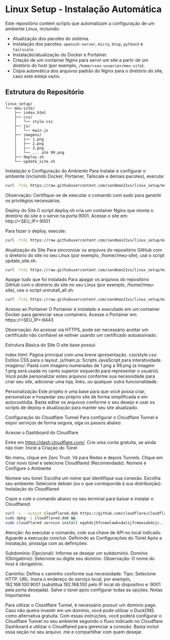 # Linux Setup - Instalação Automática

Este repositório contém scripts que automatizam a configuração de um ambiente Linux, incluindo:

- Atualização dos pacotes do sistema.
- Instalação dos pacotes: `openssh-server`, `micro`, `btop`, `python3` e `tailscale`.
- Instalação/atualização do Docker e Portainer.
- Criação de um container Nginx para servir um site a partir de um diretório do host (por exemplo, `/home/<seu-usuario>/meu-site`).
- Cópia automática dos arquivos padrão do Nginx para o diretório do site, caso este esteja vazio.

## Estrutura do Repositório

```plaintext
linux_setup/
└── meu-site/
    ├── index.html
    ├── css/
    │   └── style.css
    ├── js/
    │   └── main.js
    ├── imagens/
    │   ├── 1.png
    │   ├── 2.png
    │   ├── 3.png
    │   └── ... até 99.png
    ├── deploy.sh
    └── update_site.sh

```

Instalação e Configuração do Ambiente
Para instalar e configurar o ambiente (incluindo Docker, Portainer, Tailscale e demais pacotes), execute:
```bash
curl -fsSL https://raw.githubusercontent.com/sandman21vs/linux_setup/main/install.sh -o /tmp/install.sh && sudo bash /tmp/install.sh
```
Observação: Certifique-se de executar o comando com sudo para garantir os privilégios necessários.


Deploy do Site
O script deploy.sh cria um container Nginx que monta o diretório do site e o serve na porta 9001.
Acesse o site em: http://<SEU_IP>:9001

Para fazer o deploy, execute:
```bash
curl -fsSL https://raw.githubusercontent.com/sandman21vs/linux_setup/main/meu-site/deploy.sh -o /tmp/deploy.sh && sudo bash /tmp/deploy.sh
```
Atualização do Site
Para sincronizar os arquivos do repositório GitHub com o diretório do site no seu Linux (por exemplo, /home/<seu-usuario>/meu-site), use o script update_site.sh:
```bash
curl -fsSL https://raw.githubusercontent.com/sandman21vs/linux_setup/main/meu-site/update_site.sh -o /tmp/update_site.sh && bash /tmp/update_site.sh
```

Apagar tudo que foi instalado 
Para apagar os arquivos do repositório GitHub com o diretório do site no seu Linux (por exemplo, /home/<seu-usuario>/meu-site), use o script uninstall_all.sh:
```bash
curl -fsSL https://raw.githubusercontent.com/sandman21vs/linux_setup/main/uninstall_all.sh -o /tmp/uninstall_all.sh && sudo bash /tmp/uninstall_all.sh
```

Acesso ao Portainer
O Portainer é instalado e executado em um container Docker para gerenciar seus containers.
Acesse o Portainer em: https://<SEU_IP>:9443

Observação: Ao acessar via HTTPS, pode ser necessário aceitar um certificado não confiável se estiver usando um certificado autoassinado.

Estrutura Básica do Site
O site base possui:

index.html: Página principal com uma breve apresentação.
css/style.css: Estilos CSS para o layout.
js/main.js: Scripts JavaScript para interatividade.
imagens/: Pasta com imagens numeradas de 1.png a 99.png (a imagem 1.png será usada no canto superior esquerdo para representar o usuário).
Você pode personalizar estes arquivos conforme sua necessidade para criar seu site, adicionar uma loja, links, ou qualquer outra funcionalidade.

Personalização
Este projeto é uma base para que você possa criar, personalizar e hospedar seu próprio site de forma simplificada e em autocustódia. Basta editar os arquivos conforme o seu desejo e usar os scripts de deploy e atualização para manter seu site atualizado.

Configuração do Cloudflare Tunnel
Para configurar o Cloudflare Tunnel e expor serviços de forma segura, siga os passos abaixo:

Acesse o Dashboard do Cloudflare

Entre em https://dash.cloudflare.com/.
Crie uma conta gratuita, se ainda não tiver.
Inicie a Criação do Túnel

No menu, clique em Zero Trust.
Vá para Redes e depois Tunnels.
Clique em Criar novo túnel e selecione Cloudflared (Recomendado).
Nomeie e Configure o Ambiente

Nomeie seu túnel: Escolha um nome que identifique sua conexão.
Escolha seu ambiente: Selecione debian (ou o que corresponda à sua distribuição).
Instalação do Cloudflared

Copie e cole o comando abaixo no seu terminal para baixar e instalar o Cloudflared:
 ``` bash
curl -L --output cloudflared.deb https://github.com/cloudflare/cloudflared/releases/latest/download/cloudflared-linux-amd64.deb &&
sudo dpkg -i cloudflared.deb &&
sudo cloudflared service install egahdsjhfcnewlawksdalsjfcmewsakdzjc.................................(sua chave de api)......................afdshcjhnmqwalkhsfjdmcpeada
```
Atenção: Ao executar o comando, cole sua chave de API no local indicado. Aguarde a execução concluir.
Definindo as Configurações do Túnel
Após a instalação, prossiga com as definições:

Subdomínio (Opcional): Informe se desejar um subdomínio.
Domínio (Obrigatório): Selecione ou digite seu domínio.
Observação: O nome do host é obrigatório.

Caminho: Defina o caminho conforme sua necessidade.
Tipo: Selecione HTTP.
URL: Insira o endereço do serviço local, por exemplo, 192.168.100:9001
(substitua 192.168.100 pelo IP local do dispositivo e :9001 pela porta desejada).
Salve o túnel após configurar todas as opções.
Notas Importantes

Para utilizar o Cloudflare Tunnel, é necessário possuir um domínio pago.
Caso não queira investir em um domínio, você pode utilizar o DuckDNS como alternativa gratuita.
Com essas instruções, você poderá configurar o Cloudflare Tunnel no seu ambiente seguindo o fluxo indicado no Cloudflare Dashboard e utilizar o Cloudflared para gerenciar a conexão. Basta incluir essa seção no seu arquivo .me e compartilhar com quem desejar.

